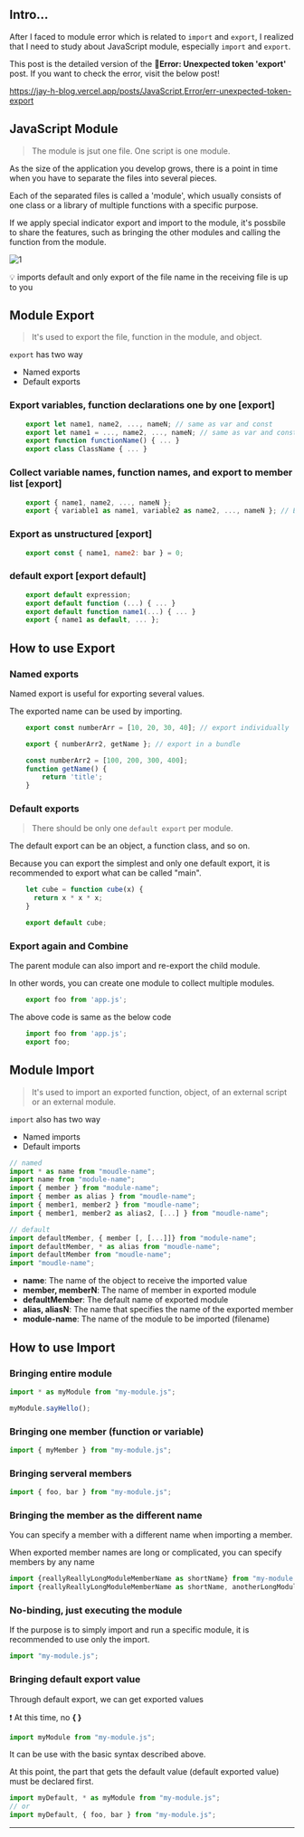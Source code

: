 ## Intro...
After I faced to module error which is related to `import` and `export`, I realized that I need to study about JavaScript module, especially `import` and `export`.

This post is the detailed version of the **🚨Error: Unexpected token 'export'** post. If you want to check the error, visit the below post!

https://jay-h-blog.vercel.app/posts/JavaScript,Error/err-unexpected-token-export

## JavaScript Module
> The module is jsut one file. One script is one module.

As the size of the application you develop grows, there is a point in time when you have to separate the files into several pieces.

Each of the separated files is called a 'module', which usually consists of one class or a library of multiple functions with a specific purpose.

If we apply special indicator export and import to the module, it's possbile to share the features, such as bringing the other modules and calling the function from the module.

![1](https://github.com/jinscodes/Blog_nextJS/assets/87598134/af4dcd0a-e95a-4ee5-a314-4939f46685da)

💡 imports default and only export of the file name in the receiving file is up to you

## Module Export
> It's used to export the file, function in the module, and object.

`export` has two way
- Named exports
- Default exports

### Export variables, function declarations one by one [export]

```javascript
	export let name1, name2, ..., nameN; // same as var and const
	export let name1 = ..., name2, ..., nameN; // same as var and const
	export function functionName() { ... }
	export class ClassName { ... }
```

### Collect variable names, function names, and export to member list [export]

```javascript
	export { name1, name2, ..., nameN };
	export { variable1 as name1, variable2 as name2, ..., nameN }; // Export by alias
```

### Export as unstructured [export]

```javascript
	export const { name1, name2: bar } = 0;
```

### default export [export default]

```javascript
	export default expression;
	export default function (...) { ... }
	export default function name1(...) { ... }
	export { name1 as default, ... };
```

## How to use Export
### Named exports
Named export is useful for exporting several values.

The exported name can be used by importing.

```javascript
	export const numberArr = [10, 20, 30, 40]; // export individually

	export { numberArr2, getName }; // export in a bundle

	const numberArr2 = [100, 200, 300, 400];
	function getName() {
		return 'title';
	}
```

### Default exports
> There should be only one `default export` per module.

The default export can be an object, a function class, and so on.

Because you can export the simplest and only one default export, it is recommended to export what can be called "main".

```javascript
	let cube = function cube(x) {
	  return x * x * x;
	}

	export default cube;
```

### Export again and Combine
The parent module can also import and re-export the child module.

In other words, you can create one module to collect multiple modules.

```javascript
	export foo from 'app.js';
```

The above code is same as the below code

```javascript
	import foo from 'app.js';
	export foo;
```

## Module Import
> It's used to import an exported function, object, of an external script or an external module.

`import` also has two way
- Named imports
- Default imports

```JavaScript
// named
import * as name from "moudle-name";
import name from "module-name";
import { member } from "module-name";
import { member as alias } from "moudle-name";
import { member1, member2 } from "moudle-name";
import { member1, member2 as alias2, [...] } from "moudle-name";

// default
import defaultMember, { member [, [...]]} from "module-name";
import defaultMember, * as alias from "moudle-name";
import defaultMember from "moudle-name";
import "moudle-name";
```

- **name**: The name of the object to receive the imported value
- **member, memberN**: The name of member in exported module
- **defaultMember**: The default name of exported module
- **alias, aliasN**: The name that specifies the name of the exported member
- **module-name**: The name of the module to be imported (filename)

## How to use Import
### Bringing entire module

```javascript
import * as myModule from "my-module.js";

myModule.sayHello();
```

### Bringing one member (function or variable)

```javascript
import { myMember } from "my-module.js";
```

### Bringing serveral members

```javascript
import { foo, bar } from "my-module.js";
```

### Bringing the member as the different name

You can specify a member with a different name when importing a member.

When exported member names are long or complicated, you can specify members by any name

```javascript
import {reallyReallyLongModuleMemberName as shortName} from "my-module.js";
import {reallyReallyLongModuleMemberName as shortName, anotherLongModuleName as short} from "my-module.js";
```

### No-binding, just executing the module
If the purpose is to simply import and run a specific module, it is recommended to use only the import.

```javascript
import "my-module.js";
```

### Bringing default export value
Through default export, we can get exported values

❗️ At this time, no **{ }**

```javascript
import myModule from "my-module.js";
```

It can be use with the basic syntax described above.

At this point, the part that gets the default value (default exported value) must be declared first.

```javascript
import myDefault, * as myModule from "my-module.js";
// or
import myDefault, { foo, bar } from "my-module.js";
```

---

[](https://inpa.tistory.com/entry/JS-%F0%9F%93%9A-%EB%AA%A8%EB%93%88-%EC%82%AC%EC%9A%A9%ED%95%98%EA%B8%B0-import-export-%EC%A0%95%EB%A6%AC)
